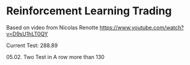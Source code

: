 # Reinforcement Learning Trading
Based on video from Nicolas Renotte
https://www.youtube.com/watch?v=D9sU1hLT0QY

Current Test: 288.89

05.02. Two Test in A row more than 130